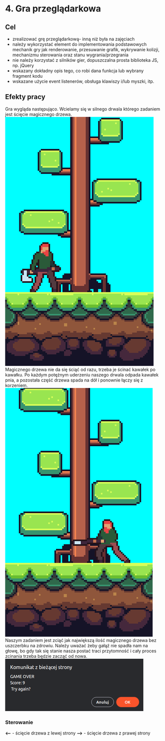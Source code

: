# 4. Gra przeglądarkowa
## Cel
- zrealizować grę przeglądarkową- inną niż była na zajęciach
- należy wykorzystać element do implementowania podstawowych mechanik gry jak renderowanie, przesuwanie grafik, wykrywanie kolizji, mechanizmu sterowania oraz stanu wygrania/przegrania
- nie należy korzystać z silników gier, dopuszczalna prosta biblioteka JS, np. jQuery
- wskazany dokładny opis tego, co robi dana funkcja lub wybrany fragment kodu
- wskazane użycie event listenerów, obsługa klawiszy i/lub myszki, itp.
  
## Efekty pracy
Gra wygląda następująco. Wcielamy się w silnego drwala którego zadaniem jest ścięcie magicznego drzewa.\
![alt text](screeny/start.png)
Magicznego drzewa nie da się ściąć od razu, trzeba je ścinać kawałek po kawałku. Po każdym potężnym uderzeniu naszego drwala odpada kawałek pnia, a pozostała część drzewa spada na dół i ponownie łączy się z korzeniem.\
![alt text](screeny/chop.png)
Naszym zadaniem jest zciąć jak największą ilość magicznego drzewa bez uszczerbku na zdrowiu. Należy uważać żeby gałąź nie spadła nam na głowę, bo gdy tak się stanie nasza postać traci przytomność i cały proces zcinania trzeba będzie zacząć od nowa.\
![alt text](screeny/game_over.png)

### Sterowanie
**<--** - ścięcie drzewa z lewej strony
**-->** - ścięcie drzewa z prawej strony

